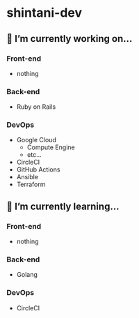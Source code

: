 # shintani-dev

## 🔭 I’m currently working on...

### Front-end

- nothing

### Back-end

- Ruby on Rails

### DevOps

- Google Cloud
  - Compute Engine
  - etc...
- CircleCI
- GitHub Actions
- Ansible
- Terraform

## 🌱 I’m currently learning...

### Front-end

- nothing

### Back-end

- Golang

### DevOps

- CircleCI

<!--
**shintani-dev/shintani-dev** is a ✨ _special_ ✨ repository because its `README.md` (this file) appears on your GitHub profile.

Here are some ideas to get you started:

- 🔭 I’m currently working on ...
- 🌱 I’m currently learning ...
- 👯 I’m looking to collaborate on ...
- 🤔 I’m looking for help with ...
- 💬 Ask me about ...
- 📫 How to reach me: ...
- 😄 Pronouns: ...
- ⚡ Fun fact: ...
-->
